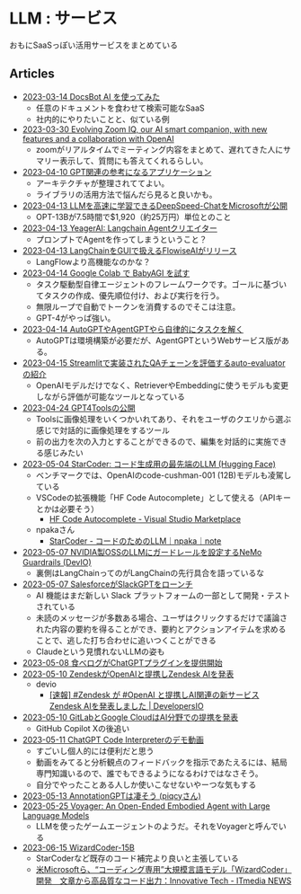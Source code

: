 # LLM : サービス

おもにSaaSっぽい活用サービスをまとめている

## Articles

- [2023-03-14 DocsBot AI を使ってみた](https://zenn.dev/howdy39/articles/a4a6f07a95a023)
  - 任意のドキュメントを食わせて検索可能なSaaS
  - 社内的にやりたいことと、似ている例
- [2023-03-30 Evolving Zoom IQ, our AI smart companion, with new features and a collaboration with OpenAI](https://blog.zoom.us/zoom-iq-smart-companion/)
  - zoomがリアルタイムでミーティング内容をまとめて、遅れてきた人にサマリー表示して、質問にも答えてくれるらしい。
- [2023-04-10 GPT関連の参考になるアプリケーション](https://qiita.com/sonesuke/items/03c979177adccb7758f2)
  - アーキテクチャが整理されててよい。
  - ライブラリの活用方法で悩んだら見ると良いかも。
- [2023-04-13 LLMを高速に学習できるDeepSpeed-ChatをMicrosoftが公開](https://zenn.dev/howdy39/articles/a4a6f07a95a023)
  - OPT-13Bが7.5時間で$1,920（約25万円）単位とのこと
- [2023-04-13 YeagerAI: Langchain Agentクリエイター](https://twitter.com/yeagerai/status/1646194523242995713)
  - プロンプトでAgentを作ってしまうということ？
- [2023-04-13 LangChainをGUIで扱えるFlowiseAIがリリース](https://twitter.com/FlowiseAI/status/1646176565691023360)
  - LangFlowより高機能なのかな？
- [2023-04-14 Google Colab で BabyAGI を試す](https://note.com/npaka/n/n97152182c98a)
  - タスク駆動型自律エージェントのフレームワークです。ゴールに基づいてタスクの作成、優先順位付け、および実行を行う。
  - 無限ループで自動でトークンを消費するのでそこは注意。
  - GPT-4がやっぱ強い。
- [2023-04-14 AutoGPTやAgentGPTやら自律的にタスクを解く](https://twitter.com/jerryjliu0/status/1646172524173209600?s=12&t=0nszgXsDXAd-L4WiCutIWg)
  - AutoGPTは環境構築が必要だが、AgentGPTというWebサービス版がある。
- [2023-04-15 Streamlitで実装されたQAチェーンを評価するauto-evaluatorの紹介](https://blog.langchain.dev/auto-eval-of-question-answering-tasks/)
  - OpenAIモデルだけでなく、RetrieverやEmbeddingに使うモデルも変更しながら評価が可能なツールとなっている
- [2023-04-24 GPT4Toolsの公開](https://gpt4tools.github.io/)
  - Toolsに画像処理をいくつかいれてあり、それをユーザのクエリから選ぶ感じで対話的に画像処理をするツール
  - 前の出力を次の入力とすることができるので、編集を対話的に実施できる感じみたい
- [2023-05-04 StarCoder: コード生成用の最先端のLLM (Hugging Face)](https://huggingface.co/blog/starcoder)
  - ベンチマークでは、OpenAIのcode-cushman-001 (12B)モデルも凌駕している
  - VSCodeの拡張機能「HF Code Autocomplete」として使える（APIキーとかは必要そう）
    - [HF Code Autocomplete - Visual Studio Marketplace](https://marketplace.visualstudio.com/items?itemName=HuggingFace.huggingface-vscode)
  - npakaさん
    - [StarCoder - コードのためのLLM｜npaka｜note](https://note.com/npaka/n/n242eadbf2cd2)
- [2023-05-07 NVIDIA製OSSのLLMにガードレールを設定するNeMo Guardrails (DevIO)](https://dev.classmethod.jp/articles/nemo-guardrails-overview/)
  - 裏側はLangChainってのがLangChainの先行具合を語っているな
- [2023-05-07 SalesforceがSlackGPTをローンチ](https://thebridge.jp/2023/05/salesforce-launches-slackgpt-embracing-generative-ai-for-enterprise-workflows)
  - AI 機能はまだ新しい Slack プラットフォームの一部として開発・テストされている
  - 未読のメッセージが多数ある場合、ユーザはクリックするだけで議論された内容の要約を得ることができ、要約とアクションアイテムを求めることで、逃した打ち合わせに追いつくことができる
  - Claudeという見慣れないLLMの姿も
- [2023-05-08 食べログがChatGPTプラグインを提供開始](https://prtimes.jp/main/html/rd/p/000000903.000001455.html)
- [2023-05-10 ZendeskがOpenAIと提携しZendesk AIを発表](https://www.zendesk.co.jp/newsroom/press-releases/zendesk-ai/)
  - devio
    - [[速報] #Zendesk が #OpenAI と提携しAI関連の新サービス Zendesk AIを発表しました | DevelopersIO](https://dev.classmethod.jp/articles/zendesk-ai-announces/)
- [2023-05-10 GitLabとGoogle CloudはAI分野での提携を発表](https://www.publickey1.jp/blog/23/gitlabgoogle_cloudaiai.html)
  - GitHub Copilot Xの後追い
- [2023-05-11 ChatGPT Code Interpreterのデモ動画](https://twitter.com/yutatatatata/status/1656460958309707776)
  - すごいし個人的には便利だと思う
  - 動画をみてると分析観点のフィードバックを指示であたえるには、結局専門知識いるので、誰でもできるようになるわけではなさそう。
  - 自分でやったことある人しか使いこなせないやーつな気もする
- [2023-05-13 AnnotationGPTは凄そう (piqcyさん)](https://twitter.com/icoxfog417/status/1657282631804014595)
- [2023-05-25 Voyager: An Open-Ended Embodied Agent with Large Language Models](https://voyager.minedojo.org/)
  - LLMを使ったゲームエージェントのようだ。それをVoyagerと呼んでいる
- [2023-06-15 WizardCoder-15B](https://twitter.com/hardmaru/status/1669898590435835906)
  - StarCoderなど既存のコード補完より良いと主張している
  - [米Microsoftら、“コーディング専用”大規模言語モデル「WizardCoder」開発　文章から高品質なコード出力：Innovative Tech - ITmedia NEWS](https://www.itmedia.co.jp/news/articles/2307/21/news066.html)
